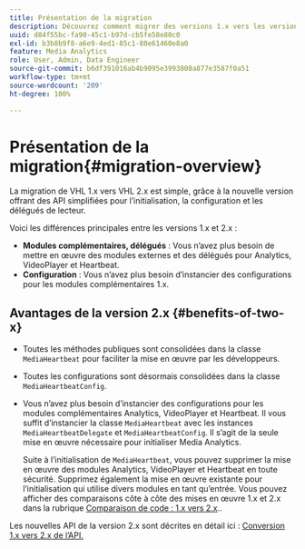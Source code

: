 ```yaml
---
title: Présentation de la migration
description: Découvrez comment migrer des versions 1.x vers les versions 2.x du SDK Media.
uuid: d84f55bc-fa90-45c1-b97d-cb5fe58e80c0
exl-id: b3b8b9f8-a6e9-4ed1-85c1-80e61460e8a0
feature: Media Analytics
role: User, Admin, Data Engineer
source-git-commit: b6df391016ab4b9095e3993808a877e3587f0a51
workflow-type: tm+mt
source-wordcount: '209'
ht-degree: 100%

---
```


# Présentation de la migration{#migration-overview}

La migration de VHL 1.x vers VHL 2.x est simple, grâce à la nouvelle version offrant des API simplifiées pour l’initialisation, la configuration et les délégués de lecteur.

Voici les différences principales entre les versions 1.x et 2.x :

* **Modules complémentaires, délégués** : Vous n’avez plus besoin de mettre en œuvre des modules externes et des délégués pour Analytics, VideoPlayer et Heartbeat.
* **Configuration** : Vous n’avez plus besoin d’instancier des configurations pour les modules complémentaires 1.x.

## Avantages de la version 2.x {#benefits-of-two-x}

* Toutes les méthodes publiques sont consolidées dans la classe `MediaHeartbeat` pour faciliter la mise en œuvre par les développeurs.
* Toutes les configurations sont désormais consolidées dans la classe `MediaHeartbeatConfig`.
* Vous n’avez plus besoin d’instancier des configurations pour les modules complémentaires Analytics, VideoPlayer et Heartbeat. Il vous suffit d’instancier la classe `MediaHeartbeat` avec les instances `MediaHeartbeatDelegate` et `MediaHeartbeatConfig`. Il s’agit de la seule mise en œuvre nécessaire pour initialiser Media Analytics.

   Suite à l’initialisation de `MediaHeartbeat`, vous pouvez supprimer la mise en œuvre des modules Analytics, VideoPlayer et Heartbeat en toute sécurité. Supprimez également la mise en œuvre existante pour l’initialisation qui utilise divers modules en tant qu’entrée. Vous pouvez afficher des comparaisons côte à côte des mises en œuvre 1.x et 2.x dans la rubrique [Comparaison de code : 1.x vers 2.x](./code-comparison-1x-2x.md)..

Les nouvelles API de la version 2.x sont décrites en détail ici : [Conversion 1.x vers 2.x de l’API.](./1x-2x-api-change.md)

